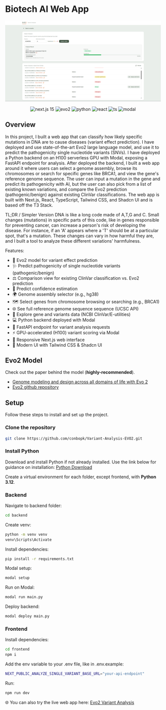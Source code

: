 # Biotech AI Web App

![thumbnail](thumbnail.png)
<div align="center">
    <img src="https://img.shields.io/badge/Next-black?style=for-the-badge&logo=next.js&logoColor=white" alt="next.js 15">
    <img src="https://img.shields.io/badge/Evo2-green?style=for-the-badge" alt="evo2">
    <img src="https://img.shields.io/badge/python-3670A0?style=for-the-badge&logo=python&logoColor=ffdd54" alt="python">
    <img src="https://img.shields.io/badge/react-%2320232a.svg?style=for-the-badge&logo=react&logoColor=%2361DAFB" alt="react">
    <img src="https://img.shields.io/badge/typescript-%23007ACC.svg?style=for-the-badge&logo=typescript&logoColor=white" alt="ts">
    <img src="https://img.shields.io/badge/Modal-darkgreen?style=for-the-badge" alt="modal">
</div>

## Overview
In this project, I built a web app that can classify how likely specific mutations in DNA
are to cause diseases (variant effect prediction). I have deployed and use state-of-the-art Evo2 large language model,
and use it to predict the pathogenicity single nucleotide variants (SNVs). I have deployed a Python backend
on an H100 serverless GPU with Modal, exposing a FastAPI endpoint for analysis.
After deployed the backend, I built a web app around it where users can select a genome assembly,
browse its chromosomes or search for specific genes like BRCA1, and view the gene's reference genome sequence.
The user can input a mutation in the gene and predict its pathogenicity with AI, but the user can also pick from a list of
existing known variations, and compare the Evo2 prediction (pathogenic/benign) against
existing ClinVar classifications. The web app is built with Next.js, React, TypeScript, Tailwind CSS, and Shadcn UI
and is based off the T3 Stack. 

TL;DR / Simpler Version
DNA is like a long code made of A,T,G and C. Small changes (mutations) in specific parts of this code,
like in genes responsible for preventing cancer, can increase a person's risk of developing the disease.
For instance, if an 'A' appears where a 'T' should be at a particular spot, that's a mutation.
These changes can vary in how harmful they are, and I built a tool to analyze these different variations' harmfulness.

Features:
- 🧬 Evo2 model for variant effect prediction
- 🩺 Predict pathogenicity of single nucleotide variants (pathogenic/benign)
- ⚖️ Comparison view for existing ClinVar classification vs. Evo2 prediction
- 💯 Predict confidence estimation
- 🌍 Genome assembly selector (e.g., hg38)
- 🗺️ Select genes from chromosome browsing or searching (e.g., BRCA1)
- 🌐 See full reference genome sequence sequence (UCSC API)
- 🧬 Explore gene and variants data (NCBI ClinVar/E-utilities)
- 💻 Python backend deployed with Modal
- 🚀 FastAPI endpoint for variant analysis requests
- ⚡ GPU-accelerated (H100) variant scoring via Modal
- 📱 Responsive Next.js web interface
- 🎨 Modern UI with Tailwind CSS & Shadcn UI

## Evo2 Model
Check out the paper behind the model (**highly-recommended**).
- [Genome modeling and design across all domains of life with Evo 2](https://www.biorxiv.org/content/10.1101/2025.02.18.638918v1.full)
- [Evo2 github repository](https://github.com/ArcInstitute/evo2)


## Setup
Follow these steps to install and set up the project.

### Clone the repository
```bash
git clone https://github.com/conbopk/Variant-Analysis-EVO2.git
```

### Install Python
Download and install Python if not already installed. Use the link below for guidance on installation: [Python Download](https://www.python.org/downloads/)

Create a virtual environment for each folder, except frontend, with **Python 3.12**.

### Backend
Navigate to backend folder:
```bash
cd backend
```
Create venv:
```bash
python -m venv venv
venv\Scripts\Activate
```
Install dependencies:
```bash
pip install -r requirements.txt
```
Modal setup:
```bash
modal setup
```
Run on Modal:
```bash
modal run main.py
```
Deploy backend:
```bash
modal deploy main.py
```

### Frontend
Install dependencies:
```bash
cd frontend
npm i
```
Add the env variable to your .env file, like in .env.example:
```bash
NEXT_PUBLIC_ANALYZE_SINGLE_VARIANT_BASE_URL="your-api-endpoint"
```
Run:
```bash
npm run dev
```

🌐 You can also try the live web app here: [Evo2 Variant Analysis](https://variant-analysis-evo-2.vercel.app/)